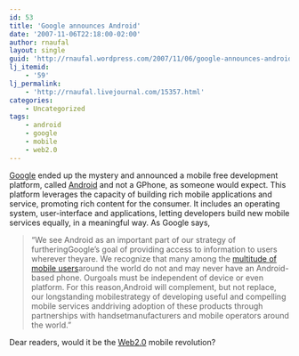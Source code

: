 ```yaml
---
id: 53
title: 'Google announces Android'
date: '2007-11-06T22:18:00-02:00'
author: rnaufal
layout: single
guid: 'http://rnaufal.wordpress.com/2007/11/06/google-announces-android/'
lj_itemid:
    - '59'
lj_permalink:
    - 'http://rnaufal.livejournal.com/15357.html'
categories:
    - Uncategorized
tags:
    - android
    - google
    - mobile
    - web2.0
---
```


[Google](http://googleblog.blogspot.com/2007/11/wheres-my-gphone.html) ended up the mystery and announced a mobile free development platform, called [Android](http://www.openhandsetalliance.com/android_overview.html) and not a GPhone, as someone would expect. This platform leverages the capacity of building rich mobile applications and service, promoting rich content for the consumer. It includes an operating system, user-interface and applications, letting developers build new mobile services equally, in a meaningful way. As Google says,

> “We see Android as an important part of our strategy of furtheringGoogle’s goal of providing access to information to users wherever theyare. We recognize that many among the [multitude of mobile users](http://communities-dominate.blogs.com/brands/2007/01/putting_27_bill.html)around the world do not and may never have an Android-based phone. Ourgoals must be independent of device or even platform. For this reason,Android will complement, but not replace, our longstanding mobilestrategy of developing useful and compelling mobile services anddriving adoption of these products through partnerships with handsetmanufacturers and mobile operators around the world.”

Dear readers, would it be the [Web2.0](http://www.oreillynet.com/pub/a/oreilly/tim/news/2005/09/30/what-is-web-20.html) mobile revolution?